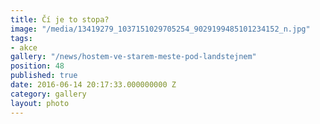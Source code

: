 ```yaml
---
title: Čí je to stopa?
image: "/media/13419279_1037151029705254_9029199485101234152_n.jpg"
tags:
- akce
gallery: "/news/hostem-ve-starem-meste-pod-landstejnem"
position: 48
published: true
date: 2016-06-14 20:17:33.000000000 Z
category: gallery
layout: photo
---
```

